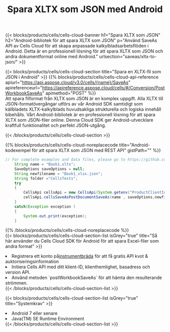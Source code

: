 ﻿---
title:  Spara XLTX som JSON med Android
description:  Använder Aspose.Cells Cloud SDK för Android för att spara XLTX-formatfil som JSON-formatfil.
kwords: Excel, Save XLTX as JSON, REST, Android
howto: How to save XLTX as JSON using Aspose.Cells Cloud Android library.
---
{{< blocks/products/cells/cells-cloud-banner h1="Spara XLTX som JSON" h2="Android-bibliotek för att spara XLTX som JSON" p="Använd SaveAs API av Cells Cloud för att skapa anpassade kalkylbladsarbetsflöden i Android. Detta är en professionell lösning för att spara XLTX som JSON och andra dokumentformat online med Android." urlsection="saveas/xltx-to-json/" >}}

{{< blocks/products/cells/cells-cloud-section title="Spara en XLTX-fil som JSON i Android" >}}
{{% blocks/products/cells/cells-cloud-api-reference apiurl="https://api.aspose.cloud/v3.0/cells/{name}/SaveAs" apireferenceurl="https://apireference.aspose.cloud/cells/#/Conversion/PostWorkbookSaveAs" apimethod="POST" %}}
<br/>
Att spara filformat från XLTX som JSON är en komplex uppgift. Alla XLTX till JSON-formatövergångar utförs av vår Android SDK samtidigt som källbladets XLTX-kalkylblads huvudsakliga strukturella och logiska innehåll bibehålls. Vårt Android-bibliotek är en professionell lösning för att spara XLTX som JSON-filer online. Denna Cloud SDK ger Android-utvecklare kraftfull funktionalitet och perfekt JSON-utgång.

{{< /blocks/products/cells/cells-cloud-section >}}

{{% blocks/products/cells/cells-cloud-noreplacecode title="Android-kodexempel för att spara XLTX som JSON med REST API" gistPath="" %}}
  
```java
// For complete examples and data files, please go to https://github.com/aspose-cells-cloud/aspose-cells-cloud-android/
    String name = "Book1.xltx";
    SaveOptions saveOptions = null;
    String newfilename = "Book1_xlsx.json";
    String folder ="CellsTests";
    try
    {
        CellsApi cellsApi = new CellsApi(System.getenv("ProductClientId"), System.getenv("ProductClientSecret"));
        cellsApi.cellsSaveAsPostDocumentSaveAs(name , saveOptions,newfilename,false,false,folder,null,null,null,true);                       
    }
    catch(Exception exception )
    {
        System.out.print(exception);
    }
```
  
{{% /blocks/products/cells/cells-cloud-noreplacecode %}}
<br/>
{{< blocks/products/cells/cells-cloud-section-list isGrey="true" title="Så här använder du Cells Cloud SDK för Android för att spara Excel-filer som andra format" >}}
<li> Registrera ett konto på<a href="https://dashboard.aspose.cloud/">instrumentbräda</a> för att få gratis API kvot & auktoriseringsinformation</li>
<li>Initiera Cells API med ditt klient-ID, klienthemlighet, basadress och version API.</li>
<li>Använd metoden `postWorkbookSaveAs` för att hämta den resulterande strömmen.</li>
{{< /blocks/products/cells/cells-cloud-section-list >}}

{{< blocks/products/cells/cells-cloud-section-list isGrey="true" title="Systemkrav" >}}
<li>Android 7 eller senare</li>
<li>Java(TM) SE Runtime Environment</li>
{{< /blocks/products/cells/cells-cloud-section-list >}}
